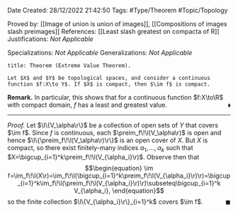 <div class="topSpace"></div>

Date Created: 28/12/2022 21:42:50
Tags: #Type/Theorem #Topic/Topology

Proved by: [[Image of union is union of images]], [[Compositions of images slash preimages]]
References: [[Least slash greatest on compacta of R]]
Justifications: _Not Applicable_

Specializations: _Not Applicable_
Generalizations: _Not Applicable_

``` ad-Theorem
title: Theorem (Extreme Value Theorem).

Let $X$ and $Y$ be topological spaces, and consider a continuous function $f:X\to Y$. If $X$ is compact, then $\im f$ is compact.

```

<b>Remark.</b> In particular, this shows that for a continuous function $f:X\to\R$ with compact domain, $f$ has a least and greatest value.<span style="float:right;">$\blacklozenge$</span>

---

<i>Proof.</i> Let $\l\{V_\alpha\r\}$ be a collection of open sets of $Y$ that covers $\im f$. Since $f$ is continuous, each $\preim_f\!\l(V_\alpha\r)$ is open and hence $\l\{\preim_f\!\l(V_\alpha\r)\r\}$ is an open cover of $X$. But $X$ is compact, so there exist finitely-many indices $\alpha_1,\dots,\alpha_k$ such that $X=\bigcup_{i=1}^k\preim_f\!\l(V_{\alpha_i}\r)$. Observe then that
$$\begin{equation}
    \im f=\im_f\!\l(X\r)=\im_f\!\l(\bigcup_{i=1}^k\preim_f\!\l(V_{\alpha_i}\r)\r)=\bigcup_{i=1}^k\im_f\!\l(\preim_f\!\l(V_{\alpha_i}\r)\r)\subseteq\bigcup_{i=1}^k V_{\alpha_i},
\end{equation}$$
so the finite collection $\l\{V_{\alpha_i}\r\}_{i=1}^k$ covers $\im f$.<span style="float:right;">$\blacksquare$</span>
